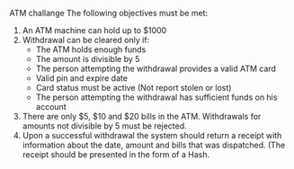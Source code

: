 ATM challange
The following objectives must be met:
1. An ATM machine can hold up to $1000
2. Withdrawal can be cleared only if:
    * The ATM holds enough funds
    * The amount is divisible by 5
    * The person attempting the withdrawal provides a valid ATM card
    * Valid pin and expire date
    * Card status must be active (Not report stolen or lost)
    * The person attempting the withdrawal has sufficient funds on his account
3. There are only $5, $10 and $20 bills in the ATM. Withdrawals for amounts not divisible by 5 must be rejected.
4. Upon a successful withdrawal the system should return a receipt with information about the date, amount and bills that was dispatched. (The receipt should be presented in the form of a Hash.

